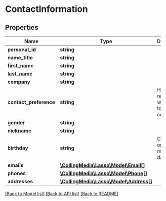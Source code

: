 # ContactInformation

## Properties
Name | Type | Description | Notes
------------ | ------------- | ------------- | -------------
**personal_id** | **string** |  | [optional] 
**name_title** | **string** |  | [optional] 
**first_name** | **string** |  | 
**last_name** | **string** |  | 
**company** | **string** |  | [optional] 
**contact_preference** | **string** | How the registrant would like to be contacted | [optional] 
**gender** | **string** |  | [optional] 
**nickname** | **string** |  | [optional] 
**birthday** | **string** | Contains only the month and day. | [optional] 
**emails** | [**\CollingMedia\Lasso\Model\Email[]**](Email.md) |  | [optional] 
**phones** | [**\CollingMedia\Lasso\Model\Phone[]**](Phone.md) |  | [optional] 
**addresses** | [**\CollingMedia\Lasso\Model\Address[]**](Address.md) |  | [optional] 

[[Back to Model list]](../README.md#documentation-for-models) [[Back to API list]](../README.md#documentation-for-api-endpoints) [[Back to README]](../README.md)



